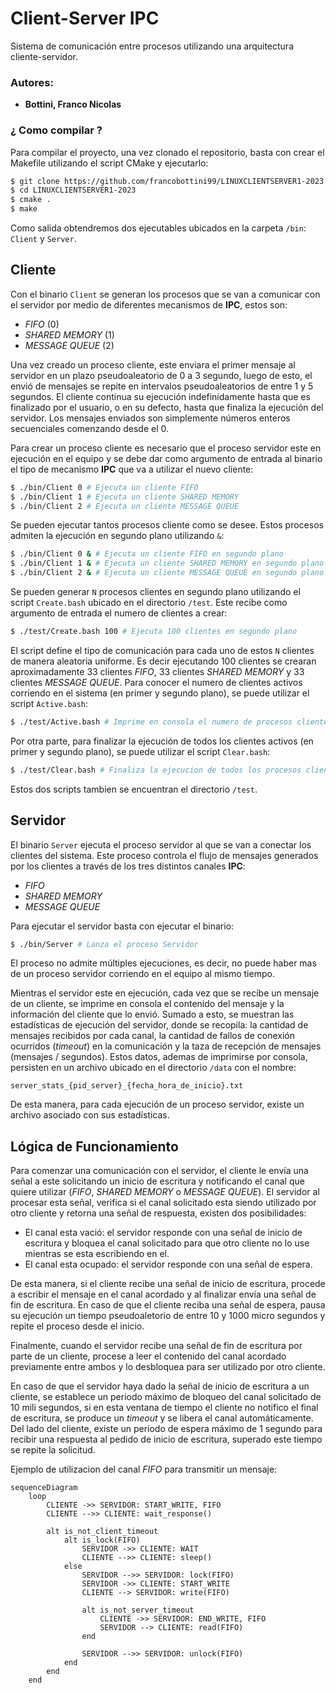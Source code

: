 # Client-Server IPC

Sistema de comunicación entre procesos utilizando una arquitectura cliente-servidor. 

### Autores:
- **Bottini, Franco Nicolas**

### ¿ Como compilar ?

Para compilar el proyecto, una vez clonado el repositorio, basta con crear el Makefile utilizando el script CMake y ejecutarlo:

```bash
$ git clone https://github.com/francobottini99/LINUXCLIENTSERVER1-2023.git
$ cd LINUXCLIENTSERVER1-2023
$ cmake .
$ make
```
Como salida obtendremos dos ejecutables ubicados en la carpeta `/bin`: `Client` y `Server`.

## Cliente

Con el binario `Client` se generan los procesos que se van a comunicar con el servidor por medio de diferentes mecanismos de **IPC**, estos son:

- *FIFO* (0)
- *SHARED MEMORY* (1)
- *MESSAGE QUEUE* (2)

Una vez creado un proceso cliente, este enviara el primer mensaje al servidor en un plazo pseudoaleatorio de 0 a 3 segundo, luego de esto, el envió de mensajes se repite en intervalos pseudoaleatorios de entre 1 y 5 segundos. El cliente continua su ejecución indefinidamente hasta que es finalizado por el usuario, o en su defecto, hasta que finaliza la ejecución del servidor. Los mensajes enviados son simplemente números enteros secuenciales comenzando desde el 0.

Para crear un proceso cliente es necesario que el proceso servidor este en ejecución en el equipo y se debe dar como argumento de entrada al binario el tipo de mecanismo **IPC** que va a utilizar el nuevo cliente:
```bash
$ ./bin/Client 0 # Ejecuta un cliente FIFO
$ ./bin/Client 1 # Ejecuta un cliente SHARED MEMORY
$ ./bin/Client 2 # Ejecuta un cliente MESSAGE QUEUE
```
Se pueden ejecutar tantos procesos cliente como se desee. Estos procesos admiten la ejecución en segundo plano utilizando `&`:
```bash
$ ./bin/Client 0 & # Ejecuta un cliente FIFO en segundo plano
$ ./bin/Client 1 & # Ejecuta un cliente SHARED MEMORY en segundo plano
$ ./bin/Client 2 & # Ejecuta un cliente MESSAGE QUEUE en segundo plano
```
Se pueden generar `N` procesos clientes en segundo plano utilizando el script `Create.bash` ubicado en el directorio `/test`. Este recibe como argumento de entrada el numero de clientes a crear:
```bash
$ ./test/Create.bash 100 # Ejecuta 100 clientes en segundo plano
```
El script define el tipo de comunicación para cada uno de estos `N` clientes de manera aleatoria uniforme. Es decir ejecutando 100 clientes se crearan aproximadamente 33 clientes *FIFO*, 33 clientes *SHARED MEMORY* y 33 clientes *MESSAGE QUEUE*.
Para conocer el numero de clientes activos corriendo en el sistema (en primer y segundo plano), se puede utilizar el script `Active.bash`:
```bash
$ ./test/Active.bash # Imprime en consola el numero de procesos cliente activos
```
Por otra parte, para finalizar la ejecución de todos los clientes activos (en primer y segundo plano), se puede utilizar el script `Clear.bash`:
```bash
$ ./test/Clear.bash # Finaliza la ejecucion de todos los procesos cliente activos
```
Estos dos scripts tambien se encuentran el directorio `/test`.

## Servidor

El binario `Server` ejecuta el proceso servidor al que se van a conectar los clientes del sistema. Este proceso controla el flujo de mensajes generados por los clientes a través de los tres distintos canales **IPC**:

- *FIFO*
- *SHARED MEMORY*
- *MESSAGE QUEUE*

Para ejecutar el servidor basta con ejecutar el binario: 
```bash
$ ./bin/Server # Lanza el proceso Servidor
```
El proceso no admite múltiples ejecuciones, es decir, no  puede haber mas de un proceso servidor corriendo en el equipo al mismo tiempo.

Mientras el servidor este en ejecución, cada vez que se recibe un mensaje de un cliente, se imprime en consola el contenido del mensaje y la información del cliente que lo envió. Sumado a esto, se muestran las estadísticas de ejecución del servidor, donde se recopila: la cantidad de mensajes recibidos por cada canal, la cantidad de fallos de conexión ocurridos (*timeout*) en la comunicación y la taza de recepción de mensajes (mensajes / segundos). Estos datos, ademas de imprimirse por consola, persisten en un archivo ubicado en el directorio `/data` con el nombre: 
```
server_stats_{pid_server}_{fecha_hora_de_inicio}.txt
```
De esta manera, para cada ejecución de un proceso servidor, existe un archivo asociado con sus estadísticas.

## Lógica de Funcionamiento

Para comenzar una comunicación con el servidor, el cliente le envía una señal a este solicitando un inicio de escritura y notificando el canal que quiere utilizar (*FIFO*, *SHARED MEMORY* o *MESSAGE QUEUE*). El servidor al procesar esta señal, verifica si el canal solicitado esta siendo utilizado por otro cliente y retorna una señal de respuesta, existen dos posibilidades: 
- El canal esta vació: el servidor responde con una señal de inicio de escritura y bloquea el canal solicitado para que otro cliente no lo use mientras se esta escribiendo en el. 
- El canal esta ocupado: el servidor responde con una señal de espera. 

De esta manera, si el cliente recibe una señal de inicio de escritura, procede a escribir el mensaje en el canal acordado y al finalizar envía una señal de fin de escritura. En caso de que el cliente reciba una señal de espera, pausa su ejecución un tiempo pseudoaletorio de entre 10 y 1000 micro segundos y repite el proceso desde el inicio. 

Finalmente, cuando el servidor recibe una señal de fin de escritura por parte de un cliente, procese a leer el contenido del canal acordado previamente entre ambos y lo desbloquea para ser utilizado por otro cliente. 

En caso de que el servidor haya dado la señal de inicio de escritura a un cliente, se establece un periodo máximo de bloqueo del canal solicitado de 10 mili segundos, si en esta ventana de tiempo el cliente no notifico el final de escritura, se produce un *timeout* y se libera el canal automáticamente. Del lado del cliente, existe un periodo de espera máximo de 1 segundo para recibir una respuesta al pedido de inicio de escritura, superado este tiempo se repite la solicitud. 

Ejemplo de utilizacion del canal *FIFO* para transmitir un mensaje:

```mermaid
sequenceDiagram
	loop
		CLIENTE ->> SERVIDOR: START_WRITE, FIFO
		CLIENTE -->> CLIENTE: wait_response()
		
		alt is_not_client_timeout
			alt is_lock(FIFO)
			    SERVIDOR ->> CLIENTE: WAIT
			    CLIENTE -->> CLIENTE: sleep()
			else
			    SERVIDOR -->> SERVIDOR: lock(FIFO)
			    SERVIDOR ->> CLIENTE: START_WRITE
			    CLIENTE --> SERVIDOR: write(FIFO)
    
				alt is_not_server_timeout
					CLIENTE ->> SERVIDOR: END_WRITE, FIFO
					SERVIDOR --> CLIENTE: read(FIFO)	
				end
				
				SERVIDOR -->> SERVIDOR: unlock(FIFO)
			end
		end
	end
```
